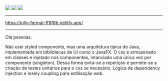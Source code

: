 ![](https://img.shields.io/badge/TS-ES5-blue) ![](https://img.shields.io/badge/React-^17.0.1-blue) ![](https://img.shields.io/badge/REDUX-v7.2.1-purple)

---

https://jolly-fermat-ff8f8b.netlify.app/

---


Olá pessoas.

Não usei styled components, mas uma arquitetura típica de Java, implementada em bibliotecas de UI como o JavaFX. O css é armazenado em classes e injetado nos componentes, intanciado uma única vez por componente (singleton). Dessa forma evita-se a repetição e permite-se a criação de testes unitários para o css se necesário. Lógica de dependency injection e losely coupling para estilisação web.
